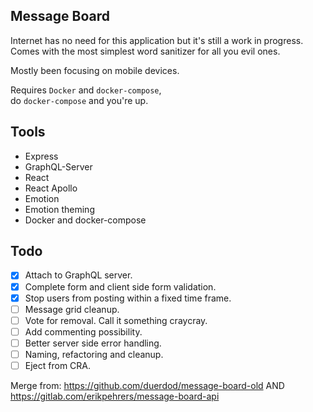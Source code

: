 ## Message Board

Internet has no need for this application but it's still a work in progress.  
Comes with the most simplest word sanitizer for all you evil ones.

Mostly been focusing on mobile devices.

Requires `Docker` and `docker-compose`,  
do `docker-compose` and you're up.

## Tools

- Express
- GraphQL-Server
- React
- React Apollo
- Emotion
- Emotion theming
- Docker and docker-compose

## Todo

- [x] Attach to GraphQL server.
- [x] Complete form and client side form validation.
- [x] Stop users from posting within a fixed time frame.
- [ ] Message grid cleanup.
- [ ] Vote for removal. Call it something craycray.
- [ ] Add commenting possibility.
- [ ] Better server side error handling.
- [ ] Naming, refactoring and cleanup.
- [ ] Eject from CRA.

Merge from: https://github.com/duerdod/message-board-old
AND https://gitlab.com/erikpehrers/message-board-api

